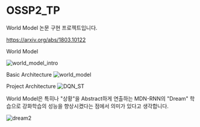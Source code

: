 # OSSP2_TP

World Model 논문 구현 프로젝트입니다.

https://arxiv.org/abs/1803.10122

World Model

![world_model_intro](https://user-images.githubusercontent.com/83456681/200172503-2758e2ca-62ae-4438-b770-ae09534fbd45.png)

Basic Architecture
![world_model](https://user-images.githubusercontent.com/83456681/200172510-9f60bb6e-db14-4553-8f02-490e1d37bf8e.png)

Project Architecture
![DQN_ST](https://user-images.githubusercontent.com/83456681/200172532-f0752b04-096f-4e7d-9857-4a93686acb89.png)

World Model은 특히나 "상황"을 Abstract하게 연출하는 MDN-RNN의 "Dream" 학습으로 강화학습의 성능을 향상시켰다는 점에서 의미가 있다고 생각합니다.

![dream2](https://user-images.githubusercontent.com/83456681/200172551-a2d317f9-9590-4590-84d2-ed9431944d10.png)
